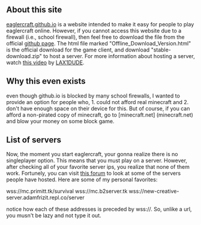 ## About this site

[eaglercraft.github.io](..) is a website intended to make it easy for people to play eaglercraft online. However, if you cannot access this website due to a firewall (i.e., school firewall), then feel free to download the file from the official [github page](https://github.com/LAX1DUDE/eaglercraft/tree/main/stable-download). The html file marked "Offline_Download_Version.html" is the official download for the game client, and download "stable-download.zip" to host a server. For more information about hosting a server, watch [this video](https://youtube.com/watch?v=Zsnv8YskjMA) by [LAX1DUDE](https://github.com/LAX1DUDE).

## Why this even exists

even though github.io is blocked by many school firewalls, I wanted to provide an option for people who, 1. could not afford real minecraft and 2. don't have enough space on their device for this. But of course, if you can afford a non-pirated copy of minecraft, go to [minecraft.net] (minecraft.net) and blow your money on some block game.

## List of servers

Now, the moment you start eaglercraft, your gonna realize there is no singleplayer option. This means that you must play on a server. However, after checking all of your favorite server ips, you realize that none of them work. Fortunely, you can visit [this forum](https://g.eags.us/eaglercraft/servers/viewforum.php?f=3) to look at some of the servers people have hosted. Here are some of my personal favorites:

wss://mc.primitt.tk/survival
wss://mc.b2server.tk
wss://new-creative-server.adamfrizit.repl.co/server

notice how each of these addresses is preceded by wss://. So, unlike a url, you musn't be lazy and not type it out.
